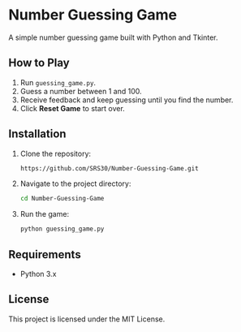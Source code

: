# Number Guessing Game

A simple number guessing game built with Python and Tkinter.

## How to Play

1. Run `guessing_game.py`.
2. Guess a number between 1 and 100.
3. Receive feedback and keep guessing until you find the number.
4. Click **Reset Game** to start over.

## Installation

1. Clone the repository:
    ```bash
    https://github.com/SRS30/Number-Guessing-Game.git
    ```
2. Navigate to the project directory:
    ```bash
    cd Number-Guessing-Game
    ```
3. Run the game:
    ```bash
    python guessing_game.py
    ```

## Requirements

- Python 3.x

## License

This project is licensed under the MIT License.
